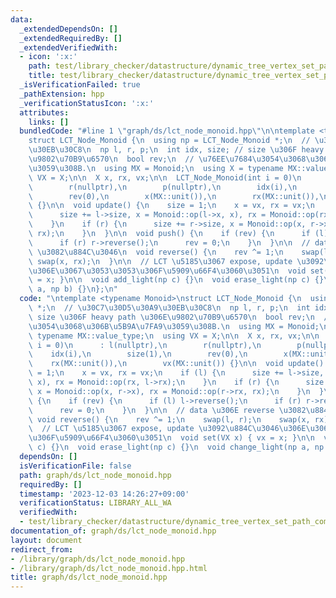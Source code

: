 ```yaml
---
data:
  _extendedDependsOn: []
  _extendedRequiredBy: []
  _extendedVerifiedWith:
  - icon: ':x:'
    path: test/library_checker/datastructure/dynamic_tree_vertex_set_path_composite.test.cpp
    title: test/library_checker/datastructure/dynamic_tree_vertex_set_path_composite.test.cpp
  _isVerificationFailed: true
  _pathExtension: hpp
  _verificationStatusIcon: ':x:'
  attributes:
    links: []
  bundledCode: "#line 1 \"graph/ds/lct_node_monoid.hpp\"\n\ntemplate <typename Monoid>\n\
    struct LCT_Node_Monoid {\n  using np = LCT_Node_Monoid *;\n  // \u30C7\u30D5\u30A9\
    \u30EB\u30C8\n  np l, r, p;\n  int idx, size; // size \u306F heavy path \u306E\
    \u9802\u70B9\u6570\n  bool rev;\n  // \u76EE\u7684\u3054\u3068\u306B\u5B9A\u7FA9\
    \u3059\u308B.\n  using MX = Monoid;\n  using X = typename MX::value_type;\n  using\
    \ VX = X;\n\n  X x, rx, vx;\n\n  LCT_Node_Monoid(int i = 0)\n      : l(nullptr),\n\
    \        r(nullptr),\n        p(nullptr),\n        idx(i),\n        size(1),\n\
    \        rev(0),\n        x(MX::unit()),\n        rx(MX::unit()),\n        vx(MX::unit())\
    \ {}\n\n  void update() {\n    size = 1;\n    x = vx, rx = vx;\n    if (l) {\n\
    \      size += l->size, x = Monoid::op(l->x, x), rx = Monoid::op(rx, l->rx);\n\
    \    }\n    if (r) {\n      size += r->size, x = Monoid::op(x, r->x), rx = Monoid::op(r->rx,\
    \ rx);\n    }\n  }\n\n  void push() {\n    if (rev) {\n      if (l) l->reverse();\n\
    \      if (r) r->reverse();\n      rev = 0;\n    }\n  }\n\n  // data \u306E reverse\
    \ \u3082\u884C\u3046\n  void reverse() {\n    rev ^= 1;\n    swap(l, r);\n   \
    \ swap(x, rx);\n  }\n\n  // LCT \u5185\u3067 expose, update \u3092\u884C\u3046\
    \u306E\u3067\u3053\u3053\u306F\u5909\u66F4\u3060\u3051\n  void set(VX x) { vx\
    \ = x; }\n\n  void add_light(np c) {}\n  void erase_light(np c) {}\n  void change_light(np\
    \ a, np b) {}\n};\n"
  code: "\ntemplate <typename Monoid>\nstruct LCT_Node_Monoid {\n  using np = LCT_Node_Monoid\
    \ *;\n  // \u30C7\u30D5\u30A9\u30EB\u30C8\n  np l, r, p;\n  int idx, size; //\
    \ size \u306F heavy path \u306E\u9802\u70B9\u6570\n  bool rev;\n  // \u76EE\u7684\
    \u3054\u3068\u306B\u5B9A\u7FA9\u3059\u308B.\n  using MX = Monoid;\n  using X =\
    \ typename MX::value_type;\n  using VX = X;\n\n  X x, rx, vx;\n\n  LCT_Node_Monoid(int\
    \ i = 0)\n      : l(nullptr),\n        r(nullptr),\n        p(nullptr),\n    \
    \    idx(i),\n        size(1),\n        rev(0),\n        x(MX::unit()),\n    \
    \    rx(MX::unit()),\n        vx(MX::unit()) {}\n\n  void update() {\n    size\
    \ = 1;\n    x = vx, rx = vx;\n    if (l) {\n      size += l->size, x = Monoid::op(l->x,\
    \ x), rx = Monoid::op(rx, l->rx);\n    }\n    if (r) {\n      size += r->size,\
    \ x = Monoid::op(x, r->x), rx = Monoid::op(r->rx, rx);\n    }\n  }\n\n  void push()\
    \ {\n    if (rev) {\n      if (l) l->reverse();\n      if (r) r->reverse();\n\
    \      rev = 0;\n    }\n  }\n\n  // data \u306E reverse \u3082\u884C\u3046\n \
    \ void reverse() {\n    rev ^= 1;\n    swap(l, r);\n    swap(x, rx);\n  }\n\n\
    \  // LCT \u5185\u3067 expose, update \u3092\u884C\u3046\u306E\u3067\u3053\u3053\
    \u306F\u5909\u66F4\u3060\u3051\n  void set(VX x) { vx = x; }\n\n  void add_light(np\
    \ c) {}\n  void erase_light(np c) {}\n  void change_light(np a, np b) {}\n};\n"
  dependsOn: []
  isVerificationFile: false
  path: graph/ds/lct_node_monoid.hpp
  requiredBy: []
  timestamp: '2023-12-03 14:26:27+09:00'
  verificationStatus: LIBRARY_ALL_WA
  verifiedWith:
  - test/library_checker/datastructure/dynamic_tree_vertex_set_path_composite.test.cpp
documentation_of: graph/ds/lct_node_monoid.hpp
layout: document
redirect_from:
- /library/graph/ds/lct_node_monoid.hpp
- /library/graph/ds/lct_node_monoid.hpp.html
title: graph/ds/lct_node_monoid.hpp
---
```


